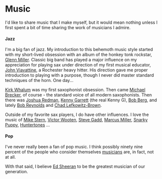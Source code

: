 # Music

I'd like to share music that I make myself, but it would mean nothing unless I first spent a bit of time sharing the work of musicians I admire.

#### Jazz

I'm a big fan of jazz. My introduction to this behemoth music style started with my short-lived obsession with an album of the honkey tonk rockstar, [Glenn Miller](https://en.wikipedia.org/wiki/Glenn_Miller). Classic big band has played a major influence on my appreciation for playing sax under direction of my first musical educator, [John Viavattine](https://en.wikipedia.org/wiki/John_Viavattine), a Rochester heavy hitter. His direction gave me proper introduction to playing with a purpose, though I never did master standard techniques of the horn. One day...

[Kirk Whalum](https://en.wikipedia.org/wiki/Kirk_Whalum) was my first saxophonist obsession. Then came [Michael Brecker](https://en.wikipedia.org/wiki/Michael_Brecker), of course - the standard voice of all modern saxophonists. Then there was [Joshua Redman](https://en.wikipedia.org/wiki/Joshua_Redman), [Kenny Garrett](https://en.wikipedia.org/wiki/Kenny_Garrett) \(the real Kenny G\), [Bob Berg](https://en.wikipedia.org/wiki/Bob_Berg), and lately [Bob Reynolds](https://en.wikipedia.org/wiki/Bob_Reynolds_%28saxophonist%29) and [Chad Lefkowitz-Brown](https://en.wikipedia.org/wiki/Chad_Lefkowitz-Brown).

Outside of my favorite sax players, I do have other influences. I love the music of [Mike Stern](http://www.mikestern.org/), [Victor Wooten](https://www.victorwooten.com/), [Steve Gadd](https://www.drstevegadd.com/), [Marcus Miller](http://www.marcusmiller.com/), [Snarky  Puppy](http://www.snarkypuppy.com/), [Huntertones](http://www.huntertones.com/) ...

#### Pop

I've never really been a fan of pop music. I think possibly ninety nine percent of the people who consider themselves [musicians](https://www.youtube.com/playlist?list=PLKO9AFm3pJHbiIUTxuifRRzGdBIJaq0Ac) are, in fact, not at all.

With that said, I believe [Ed Sheeran](http://www.edsheeran.com/) to be the greatest musician of our generation.
